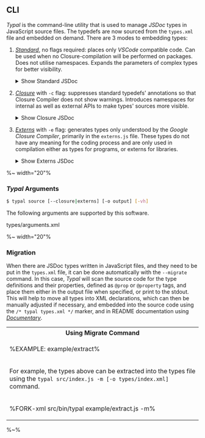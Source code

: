 ## CLI

_Typal_ is the command-line utility that is used to manage _JSDoc_ types in JavaScript source files. The typedefs are now sourced from the `types.xml` file and embedded on demand. There are 3 modes to embedding types:

1. [*Standard*](t), no flags required: places only _VSCode_ compatible code. Can be used when no Closure-compilation will be performed on packages. Does not utilise namespaces. Expands the parameters of complex types for better visibility.
    <details>
    <summary>Show Standard JSDoc</summary>
    <table><tr/><tr><td>

    %FORK-js depack/bin/typal example/cli/standard.js -o -%
    </tr></td></table>
    </details>
1. [*Closure*](t) with `-c` flag: suppresses standard typedefs' annotations so that Closure Compiler does not show warnings. Introduces namespaces for internal as well as external APIs to make types' sources more visible.
    <details>
    <summary>Show Closure JSDoc</summary>
    <table><tr/><tr><td>

    %FORK-js depack/bin/typal example/cli/closure.js -c -o -%
    </tr></td></table>
    </details>
1. [*Externs*](t) with `-e` flag: generates types only understood by the _Google Closure Compiler_, primarily in the `externs.js` file. These types do not have any meaning for the coding process and are only used in compilation either as types for programs, or externs for libraries.
    <details>
    <summary>Show Externs JSDoc</summary>
    <table><tr/><tr><td>

    %FORK-js depack/bin/typal example/cli/externs.js -e -o -%
    </tr></td></table>
    </details>

%~ width="20"%

### _Typal_ Arguments

```sh
$ typal source [--closure|externs] [-o output] [-vh]
```

The following arguments are supported by this software.

<argufy>types/arguments.xml</argufy>

%~ width="20"%

### Migration

When there are JSDoc types written in JavaScript files, and they need to be put in the `types.xml` file, it can be done automatically with the `--migrate` command. In this case, _Typal_ will scan the source code for the type definitions and their properties, defined as `@prop` or `@property` tags, and place them either in the output file when specified, or print to the stdout. This will help to move all types into XML declarations, which can then be manually adjusted if necessary, and embedded into the source code using the `/* typal types.xml */` marker, and in README documentation using [_Documentary_](https://artdecocode.com/documentary/).

<table>
<tr><th>Using Migrate Command</th></tr>
<tr><td>

%EXAMPLE: example/extract%
</td></tr>
<tr><td>
<md2html>

For example, the types above can be extracted into the types file using the `typal src/index.js -m [-o types/index.xml]` command.
</md2html>
</td></tr>
<tr><td>

%FORK-xml src/bin/typal example/extract.js -m%
</td></tr>
</table>

%~%